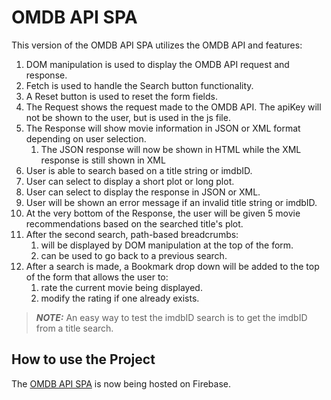 # OMDB API SPA

This version of the OMDB API SPA utilizes the OMDB API and features:

1. DOM manipulation is used to display the OMDB API request and response.
2. Fetch is used to handle the Search button functionality.
3. A Reset button is used to reset the form fields.
4. The Request shows the request made to the OMDB API. The apiKey will not be shown to the user, but is used in the js file.
5. The Response will show movie information in JSON or XML format depending on user selection.
   1. The JSON response will now be shown in HTML while the XML response is still shown in XML
6. User is able to search based on a title string or imdbID.
7. User can select to display a short plot or long plot.
8. User can select to display the response in JSON or XML.
9. User will be shown an error message if an invalid title string or imdbID.
10. At the very bottom of the Response, the user will be given 5 movie recommendations based on the searched title's plot.
11. After the second search, path-based breadcrumbs:
    1. will be displayed by DOM manipulation at the top of the form.
    2. can be used to go back to a previous search.
12. After a search is made, a Bookmark drop down will be added to the top of the form that allows the user to:
    1. rate the current movie being displayed.
    2. modify the rating if one already exists.

> **_NOTE:_** An easy way to test the imdbID search is to get the imdbID from a title search.

## How to use the Project

The [OMDB API SPA](https://omdb-api-spa.web.app/) is now being hosted on Firebase.
